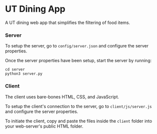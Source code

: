 # UT Dining App
A UT dining web app that simplifies the filtering of food items.

### Server
To setup the server, go to ```config/server.json``` and configure the server properties.

Once the server properties have been setup, start the server by running:
```console
cd server
python3 server.py
```

### Client
The client uses bare-bones HTML, CSS, and JavaScript.

To setup the client's connection to the server, go to ```client/js/server.js``` and
configure the server properties.

To initiate the client, copy and paste the files inside the ```client``` folder into your web-server's public HTML folder.
